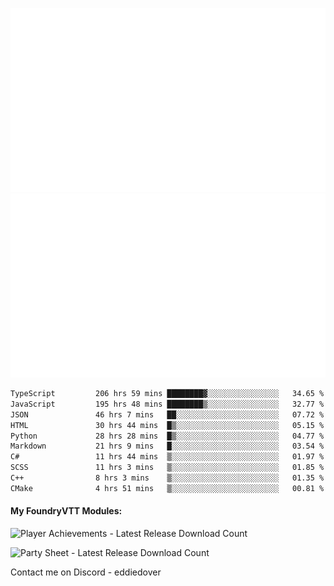 
![](https://raw.githubusercontent.com/eddiedover/ghstats/master/generated/overview.svg)
![](https://raw.githubusercontent.com/eddiedover/ghstats/master/generated/languages.svg)

<!--START_SECTION:waka-->

```txt
TypeScript         206 hrs 59 mins ████████▓░░░░░░░░░░░░░░░░   34.65 %
JavaScript         195 hrs 48 mins ████████▒░░░░░░░░░░░░░░░░   32.77 %
JSON               46 hrs 7 mins   ██░░░░░░░░░░░░░░░░░░░░░░░   07.72 %
HTML               30 hrs 44 mins  █▒░░░░░░░░░░░░░░░░░░░░░░░   05.15 %
Python             28 hrs 28 mins  █▒░░░░░░░░░░░░░░░░░░░░░░░   04.77 %
Markdown           21 hrs 9 mins   █░░░░░░░░░░░░░░░░░░░░░░░░   03.54 %
C#                 11 hrs 44 mins  ▒░░░░░░░░░░░░░░░░░░░░░░░░   01.97 %
SCSS               11 hrs 3 mins   ▒░░░░░░░░░░░░░░░░░░░░░░░░   01.85 %
C++                8 hrs 3 mins    ▒░░░░░░░░░░░░░░░░░░░░░░░░   01.35 %
CMake              4 hrs 51 mins   ▒░░░░░░░░░░░░░░░░░░░░░░░░   00.81 %
```

<!--END_SECTION:waka-->

#### My FoundryVTT Modules:

  ![Player Achievements - Latest Release Download Count](https://img.shields.io/badge/dynamic/json?label=Player%20Achievements%20-%20Downloads@latest&query=assets%5B1%5D.download_count&url=https%3A%2F%2Fapi.github.com%2Frepos%2FEddieDover%2Ffvtt-player-achievements%2Freleases%2Flatest)

  ![Party Sheet - Latest Release Download Count](https://img.shields.io/badge/dynamic/json?label=Party%20Sheet%20-%20Downloads@latest&query=assets%5B1%5D.download_count&url=https%3A%2F%2Fapi.github.com%2Frepos%2FEddieDover%2Ffvtt-party-sheet%2Freleases%2Flatest)

<a rel="me" href="https://techhub.social/@EddieDover"></a>

Contact me on Discord - eddiedover
